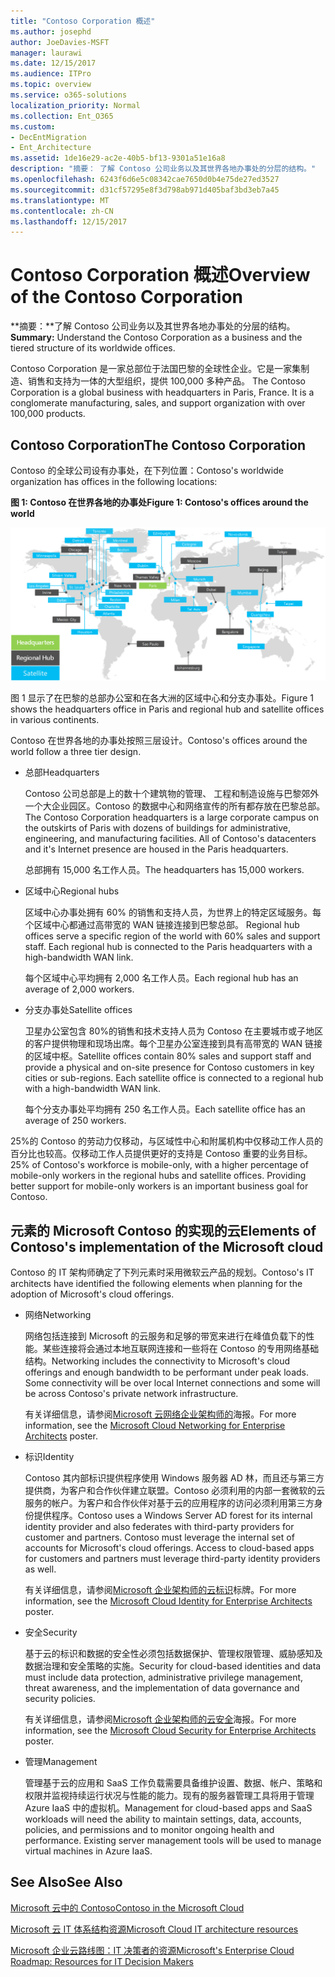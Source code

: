 ```yaml
---
title: "Contoso Corporation 概述"
ms.author: josephd
author: JoeDavies-MSFT
manager: laurawi
ms.date: 12/15/2017
ms.audience: ITPro
ms.topic: overview
ms.service: o365-solutions
localization_priority: Normal
ms.collection: Ent_O365
ms.custom:
- DecEntMigration
- Ent_Architecture
ms.assetid: 1de16e29-ac2e-40b5-bf13-9301a51e16a8
description: "摘要： 了解 Contoso 公司业务以及其世界各地办事处的分层的结构。"
ms.openlocfilehash: 6243f6d6e5c08342cae7650d0b4e75de27ed3527
ms.sourcegitcommit: d31cf57295e8f3d798ab971d405baf3bd3eb7a45
ms.translationtype: MT
ms.contentlocale: zh-CN
ms.lasthandoff: 12/15/2017
---
```

# <a name="overview-of-the-contoso-corporation"></a><span data-ttu-id="d20dd-103">Contoso Corporation 概述</span><span class="sxs-lookup"><span data-stu-id="d20dd-103">Overview of the Contoso Corporation</span></span>

 <span data-ttu-id="d20dd-104">**摘要：**了解 Contoso 公司业务以及其世界各地办事处的分层的结构。</span><span class="sxs-lookup"><span data-stu-id="d20dd-104">**Summary:** Understand the Contoso Corporation as a business and the tiered structure of its worldwide offices.</span></span>
  
<span data-ttu-id="d20dd-p101">Contoso Corporation 是一家总部位于法国巴黎的全球性企业。它是一家集制造、销售和支持为一体的大型组织，提供 100,000 多种产品。 </span><span class="sxs-lookup"><span data-stu-id="d20dd-p101">The Contoso Corporation is a global business with headquarters in Paris, France. It is a conglomerate manufacturing, sales, and support organization with over 100,000 products.</span></span> 
  
## <a name="the-contoso-corporation"></a><span data-ttu-id="d20dd-107">Contoso Corporation</span><span class="sxs-lookup"><span data-stu-id="d20dd-107">The Contoso Corporation</span></span>

<span data-ttu-id="d20dd-108">Contoso 的全球公司设有办事处，在下列位置：</span><span class="sxs-lookup"><span data-stu-id="d20dd-108">Contoso's worldwide organization has offices in the following locations:</span></span>
  
<span data-ttu-id="d20dd-109">**图 1: Contoso 在世界各地的办事处**</span><span class="sxs-lookup"><span data-stu-id="d20dd-109">**Figure 1: Contoso's offices around the world**</span></span>

![Contoso Corporation 在世界各地的办事处](images/Contoso_Poster/Contoso_WW_Org.png)

  
<span data-ttu-id="d20dd-111">图 1 显示了在巴黎的总部办公室和在各大洲的区域中心和分支办事处。</span><span class="sxs-lookup"><span data-stu-id="d20dd-111">Figure 1 shows the headquarters office in Paris and regional hub and satellite offices in various continents.</span></span>
  
<span data-ttu-id="d20dd-112">Contoso 在世界各地的办事处按照三层设计。</span><span class="sxs-lookup"><span data-stu-id="d20dd-112">Contoso's offices around the world follow a three tier design.</span></span>
  
- <span data-ttu-id="d20dd-113">总部</span><span class="sxs-lookup"><span data-stu-id="d20dd-113">Headquarters</span></span>
    
    <span data-ttu-id="d20dd-p102">Contoso 公司总部是上的数十个建筑物的管理、 工程和制造设施与巴黎郊外一个大企业园区。Contoso 的数据中心和网络宣传的所有都存放在巴黎总部。</span><span class="sxs-lookup"><span data-stu-id="d20dd-p102">The Contoso Corporation headquarters is a large corporate campus on the outskirts of Paris with dozens of buildings for administrative, engineering, and manufacturing facilities. All of Contoso's datacenters and it's Internet presence are housed in the Paris headquarters.</span></span>
    
    <span data-ttu-id="d20dd-116">总部拥有 15,000 名工作人员。</span><span class="sxs-lookup"><span data-stu-id="d20dd-116">The headquarters has 15,000 workers.</span></span>
    
- <span data-ttu-id="d20dd-117">区域中心</span><span class="sxs-lookup"><span data-stu-id="d20dd-117">Regional hubs</span></span>
    
    <span data-ttu-id="d20dd-p103">区域中心办事处拥有 60% 的销售和支持人员，为世界上的特定区域服务。每个区域中心都通过高带宽的 WAN 链接连接到巴黎总部。 </span><span class="sxs-lookup"><span data-stu-id="d20dd-p103">Regional hub offices serve a specific region of the world with 60% sales and support staff. Each regional hub is connected to the Paris headquarters with a high-bandwidth WAN link.</span></span> 
    
    <span data-ttu-id="d20dd-120">每个区域中心平均拥有 2,000 名工作人员。</span><span class="sxs-lookup"><span data-stu-id="d20dd-120">Each regional hub has an average of 2,000 workers.</span></span>
    
- <span data-ttu-id="d20dd-121">分支办事处</span><span class="sxs-lookup"><span data-stu-id="d20dd-121">Satellite offices</span></span>
    
    <span data-ttu-id="d20dd-p104">卫星办公室包含 80%的销售和技术支持人员为 Contoso 在主要城市或子地区的客户提供物理和现场出席。每个卫星办公室连接到具有高带宽的 WAN 链接的区域中枢。</span><span class="sxs-lookup"><span data-stu-id="d20dd-p104">Satellite offices contain 80% sales and support staff and provide a physical and on-site presence for Contoso customers in key cities or sub-regions. Each satellite office is connected to a regional hub with a high-bandwidth WAN link.</span></span>
    
    <span data-ttu-id="d20dd-124">每个分支办事处平均拥有 250 名工作人员。</span><span class="sxs-lookup"><span data-stu-id="d20dd-124">Each satellite office has an average of 250 workers.</span></span>
    
<span data-ttu-id="d20dd-p105">25%的 Contoso 的劳动力仅移动，与区域性中心和附属机构中仅移动工作人员的百分比也较高。仅移动工作人员提供更好的支持是 Contoso 重要的业务目标。</span><span class="sxs-lookup"><span data-stu-id="d20dd-p105">25% of Contoso's workforce is mobile-only, with a higher percentage of mobile-only workers in the regional hubs and satellite offices. Providing better support for mobile-only workers is an important business goal for Contoso.</span></span>
  
## <a name="elements-of-contosos-implementation-of-the-microsoft-cloud"></a><span data-ttu-id="d20dd-127">元素的 Microsoft Contoso 的实现的云</span><span class="sxs-lookup"><span data-stu-id="d20dd-127">Elements of Contoso's implementation of the Microsoft cloud</span></span>

<span data-ttu-id="d20dd-128">Contoso 的 IT 架构师确定了下列元素时采用微软云产品的规划。</span><span class="sxs-lookup"><span data-stu-id="d20dd-128">Contoso's IT architects have identified the following elements when planning for the adoption of Microsoft's cloud offerings.</span></span>
  
- <span data-ttu-id="d20dd-129">网络</span><span class="sxs-lookup"><span data-stu-id="d20dd-129">Networking</span></span>
    
    <span data-ttu-id="d20dd-p106">网络包括连接到 Microsoft 的云服务和足够的带宽来进行在峰值负载下的性能。某些连接将会通过本地互联网连接和一些将在 Contoso 的专用网络基础结构。</span><span class="sxs-lookup"><span data-stu-id="d20dd-p106">Networking includes the connectivity to Microsoft's cloud offerings and enough bandwidth to be performant under peak loads. Some connectivity will be over local Internet connections and some will be across Contoso's private network infrastructure.</span></span>
    
    <span data-ttu-id="d20dd-132">有关详细信息，请参阅[Microsoft 云网络企业架构师的](microsoft-cloud-networking-for-enterprise-architects.md)海报。</span><span class="sxs-lookup"><span data-stu-id="d20dd-132">For more information, see the [Microsoft Cloud Networking for Enterprise Architects](microsoft-cloud-networking-for-enterprise-architects.md) poster.</span></span>
   
- <span data-ttu-id="d20dd-133">标识</span><span class="sxs-lookup"><span data-stu-id="d20dd-133">Identity</span></span>
    
    <span data-ttu-id="d20dd-p107">Contoso 其内部标识提供程序使用 Windows 服务器 AD 林，而且还与第三方提供商，为客户和合作伙伴建立联盟。Contoso 必须利用的内部一套微软的云服务的帐户。为客户和合作伙伴对基于云的应用程序的访问必须利用第三方身份提供程序。</span><span class="sxs-lookup"><span data-stu-id="d20dd-p107">Contoso uses a Windows Server AD forest for its internal identity provider and also federates with third-party providers for customer and partners. Contoso must leverage the internal set of accounts for Microsoft's cloud offerings. Access to cloud-based apps for customers and partners must leverage third-party identity providers as well.</span></span>
    
    <span data-ttu-id="d20dd-137">有关详细信息，请参阅[Microsoft 企业架构师的云标识](microsoft-cloud-identity-for-enterprise-architects.md)标牌。</span><span class="sxs-lookup"><span data-stu-id="d20dd-137">For more information, see the [Microsoft Cloud Identity for Enterprise Architects](microsoft-cloud-identity-for-enterprise-architects.md) poster.</span></span>
    
- <span data-ttu-id="d20dd-138">安全</span><span class="sxs-lookup"><span data-stu-id="d20dd-138">Security</span></span>
    
    <span data-ttu-id="d20dd-139">基于云的标识和数据的安全性必须包括数据保护、管理权限管理、威胁感知及数据治理和安全策略的实施。</span><span class="sxs-lookup"><span data-stu-id="d20dd-139">Security for cloud-based identities and data must include data protection, administrative privilege management, threat awareness, and the implementation of data governance and security policies.</span></span>
    
    <span data-ttu-id="d20dd-140">有关详细信息，请参阅[Microsoft 企业架构师的云安全](http://aka.ms/cloudarchsecurity)海报。</span><span class="sxs-lookup"><span data-stu-id="d20dd-140">For more information, see the [Microsoft Cloud Security for Enterprise Architects](http://aka.ms/cloudarchsecurity) poster.</span></span>
    
- <span data-ttu-id="d20dd-141">管理</span><span class="sxs-lookup"><span data-stu-id="d20dd-141">Management</span></span>
    
    <span data-ttu-id="d20dd-p108">管理基于云的应用和 SaaS 工作负载需要具备维护设置、数据、帐户、策略和权限并监视持续运行状况与性能的能力。现有的服务器管理工具将用于管理 Azure IaaS 中的虚拟机。</span><span class="sxs-lookup"><span data-stu-id="d20dd-p108">Management for cloud-based apps and SaaS workloads will need the ability to maintain settings, data, accounts, policies, and permissions and to monitor ongoing health and performance. Existing server management tools will be used to manage virtual machines in Azure IaaS.</span></span>
    
## <a name="see-also"></a><span data-ttu-id="d20dd-144">See Also</span><span class="sxs-lookup"><span data-stu-id="d20dd-144">See Also</span></span>

[<span data-ttu-id="d20dd-145">Microsoft 云中的 Contoso</span><span class="sxs-lookup"><span data-stu-id="d20dd-145">Contoso in the Microsoft Cloud</span></span>](contoso-in-the-microsoft-cloud.md)
  
[<span data-ttu-id="d20dd-146">Microsoft 云 IT 体系结构资源</span><span class="sxs-lookup"><span data-stu-id="d20dd-146">Microsoft Cloud IT architecture resources</span></span>](microsoft-cloud-it-architecture-resources.md)

[<span data-ttu-id="d20dd-147">Microsoft 企业云路线图：IT 决策者的资源</span><span class="sxs-lookup"><span data-stu-id="d20dd-147">Microsoft's Enterprise Cloud Roadmap: Resources for IT Decision Makers</span></span>](https://sway.com/FJ2xsyWtkJc2taRD)
 


